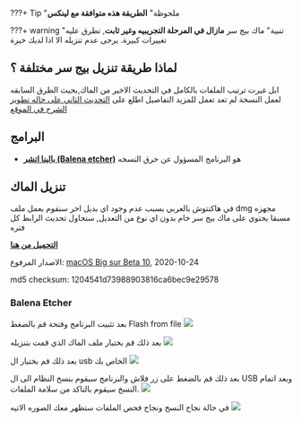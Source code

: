 ???+ Tip "ملحوظة"
    **الطريقة هذه متوافقة مع لينكس**


???+ warning "تنبية"
    ماك بيج سر **مازال في المرحلة التجريبيه وغير ثابت**, تطرق عليه تغييرات كبيرة.
    يرجى عدم تنزيله الا اذا لديك خبرة

## لماذا طريقة تنزيل بيج سر مختلفة ؟

ابل غيرت ترتيب الملفات بالكامل في التحديث الاخير من الماك,بحيث الطرق السابقه لعمل النسخة لم تعد تعمل
للمزيد التفاصيل اطلع على [التحديث الثاني على حاله تطوير الشرح في الموقع](https://هاكنتوش.com/%d8%ad%d8%a7%d9%84%d9%87-%d8%aa%d8%b7%d9%88%d9%8a%d8%b1-%d8%a7%d9%84%d8%a5%d8%b5%d8%af%d8%a7%d8%b1-%d8%a7%d9%84%d8%ab%d8%a7%d9%86%d9%8a-%d9%85%d9%86-%d8%b4%d8%b1%d8%ad-%d8%a7%d9%84%d9%87%d8%a7%d9%83/)

## البرامج
- [**بالينا اتشر (Balena etcher)**](https://www.balena.io/etcher/) هو البرنامج المسؤول عن حرق النسخه 

## تنزيل الماك
في هاكنتوش بالعربي بسبب عدم وجود اي بديل اخر سنقوم بعمل ملف dmg مجهزه مسبقا يحتوي على ماك بيج سر خام بدون اي نوع من التعديل,
سنحاول تحديث الرابط كل فتره

[**التحميل من هنا**](http://www.mediafire.com/file/crbuenfl20f53zw/ARhackintoshBSb10.dmg/file)

الاصدار المرفوع: [macOS Big sur Beta 10](https://forum.هاكنتوش.com/threads/abl-tsdr-albita-10-mn-mak-big-sr-llmturin.85/#post-378), 2020-10-24

md5 checksum: 1204541d73988903816ca6bec9e29578

### Balena Etcher
بعد تثبيت البرنامج وفتحة قم بالضغط  Flash from file
![](/img/Big-sur/balena-menu.png)

بعد ذلك قم بختيار ملف الماك الذي قمت بتنزيله
![](/img/Big-sur/balena-select.png)

بعد ذلك قم بختيار ال usb الخاص بك
![](/img/Big-sur/balena-usb.png)

بعد ذلك قم بالضغط على زر فلاش والبرنامج سيقوم بنسخ النظام الى ال USB وبعد اتمام النسخ سيقوم بالتاكد من سلامة الملفات.
![](/img/Big-sur/balena-flashing.png)

في حالة نجاح النسخ ونجاح فحص الملفات ستظهر معك الصوره الاتيه
![](/img/Big-sur/balena-complete.png)